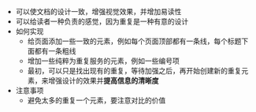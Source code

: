 
- 可以使文档的设计一致，增强视觉效果，并增加易读性
- 可以给读者一种负责的感觉，因为重复是一种有意的设计
- 如何实现
	- 给页面添加一些一致的元素，例如每个页面顶部都有一条线，每个标题下面都有一条粗线
	- 增加一些纯粹为重复服务的元素，例如一些编号项
	- 最初，可以只是找出现有的重复，等待加强之后，再开始创建新的重复元素，来增强设计的效果并**提高信息的清晰度**
- 注意事项
	- 避免太多的重复一个元素，要注意对比的价值
